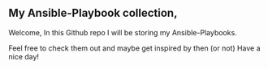 ## My Ansible-Playbook collection,

Welcome,
In this Github repo I will be storing my Ansible-Playbooks.

Feel free to check them out and maybe get inspired by then (or not)
Have a nice day!
